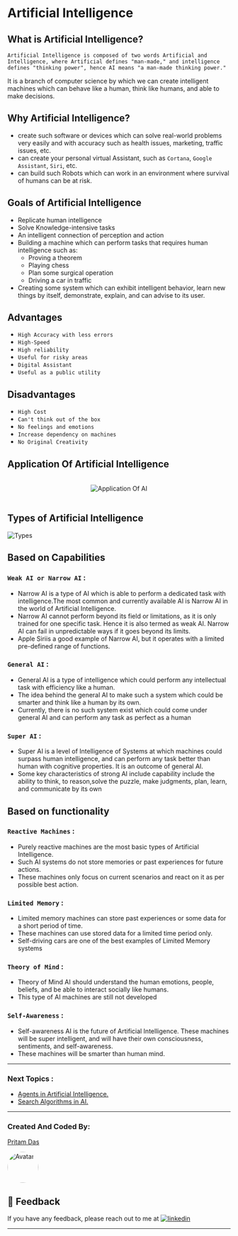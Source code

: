 
# Artificial Intelligence
## What is Artificial Intelligence?

`Artificial Intelligence is composed of two words Artificial and Intelligence, where Artificial defines "man-made," and intelligence defines "thinking power", hence AI means "a man-made thinking power."`

It is a branch of computer science by which we can create intelligent machines which can behave like a human, think like humans, and able to make decisions. 


## Why Artificial Intelligence?
- create such software or devices which can solve real-world problems very easily and with accuracy such as health issues, marketing, traffic issues, etc.
- can create your personal virtual Assistant, such as `Cortana`, `Google Assistant`, `Siri`, etc.
- can build such Robots which can work in an environment where survival of humans can be at risk.


## Goals of Artificial Intelligence

- Replicate human intelligence
- Solve Knowledge-intensive tasks
- An intelligent connection of perception and action
- Building a machine which can perform tasks that requires human intelligence such as:
  - Proving a theorem
  - Playing chess
  - Plan some surgical operation
  - Driving a car in traffic
- Creating some system which can exhibit intelligent behavior, learn new things by itself, demonstrate, explain, and can advise to its user.


## Advantages

- `High Accuracy with less errors`
- `High-Speed`
- `High reliability`
- `Useful for risky areas`
- `Digital Assistant`
- `Useful as a public utility`

## Disadvantages 

- `High Cost`
- `Can't think out of the box`
- `No feelings and emotions`
- `Increase dependency on machines`
- `No Original Creativity`

## Application Of Artificial Intelligence

<br>
<div align="center">
    <img src="https://techvidvan.com/tutorials/wp-content/uploads/sites/2/2020/04/applications-of-AI.jpg" alt="Application Of AI">
</div>
<br>


## Types of Artificial Intelligence
![Types](https://www.simplilearn.com/ice9/free_resources_article_thumb/TypesOfAI.PNG)


## Based on Capabilities

### `Weak AI or Narrow AI` :
- Narrow AI is a type of AI which is able to perform a dedicated task with intelligence.The most common and currently available AI is Narrow AI in the world of Artificial Intelligence.
- Narrow AI cannot perform beyond its field or limitations, as it is only trained for one specific task. Hence it is also termed as weak AI. Narrow AI can fail in unpredictable ways if it goes beyond its limits.
- Apple Siriis a good example of Narrow AI, but it operates with a limited pre-defined range of functions.

### `General AI` :
- General AI is a type of intelligence which could perform any intellectual task with efficiency like a human.
- The idea behind the general AI to make such a system which could be smarter and think like a human by its own.
- Currently, there is no such system exist which could come under general AI and can perform any task as perfect as a human
  
### `Super AI` :
- Super AI is a level of Intelligence of Systems at which machines could surpass human intelligence, and can perform any task better than human with cognitive properties. It is an outcome of general AI.
- Some key characteristics of strong AI include capability include the ability to think, to reason,solve the puzzle, make judgments, plan, learn, and communicate by its own

## Based on functionality

### `Reactive Machines` :
- Purely reactive machines are the most basic types of Artificial Intelligence.
- Such AI systems do not store memories or past experiences for future actions.
- These machines only focus on current scenarios and react on it as per possible best action.

### `Limited Memory` :
- Limited memory machines can store past experiences or some data for a short period of time.
- These machines can use stored data for a limited time period only.
- Self-driving cars are one of the best examples of Limited Memory systems

### `Theory of Mind` :
- Theory of Mind AI should understand the human emotions, people, beliefs, and be able to interact socially like humans.
- This type of AI machines are still not developed

### `Self-Awareness` :
- Self-awareness AI is the future of Artificial Intelligence. These machines will be super intelligent, and will have their own consciousness, sentiments, and self-awareness.
- These machines will be smarter than human mind.

------

### Next Topics : 
- [ Agents in Artificial Intelligence.]()
- [Search Algorithms in AI.]()
--------

### Created And Coded By:
<a href = "https://github.com/hacker-404-error">Pritam Das</a>

<a href="https://github.com/hacker-404-error"><img src="https://i.ibb.co/yYd2Xjb/In-Shot-20220309-143908060.png" alt="Avatar" style="border-radius: 50%; width:70px"></a>



## 🔗 Feedback 
If you have any feedback, please reach out to me at [![linkedin](https://img.shields.io/badge/linkedin-0A66C2?style=for-the-badge&logo=linkedin&logoColor=white)](https://www.linkedin.com/in/pritam-das-7489ab223/)




-------------------------------------------------------------------------------------------------------------